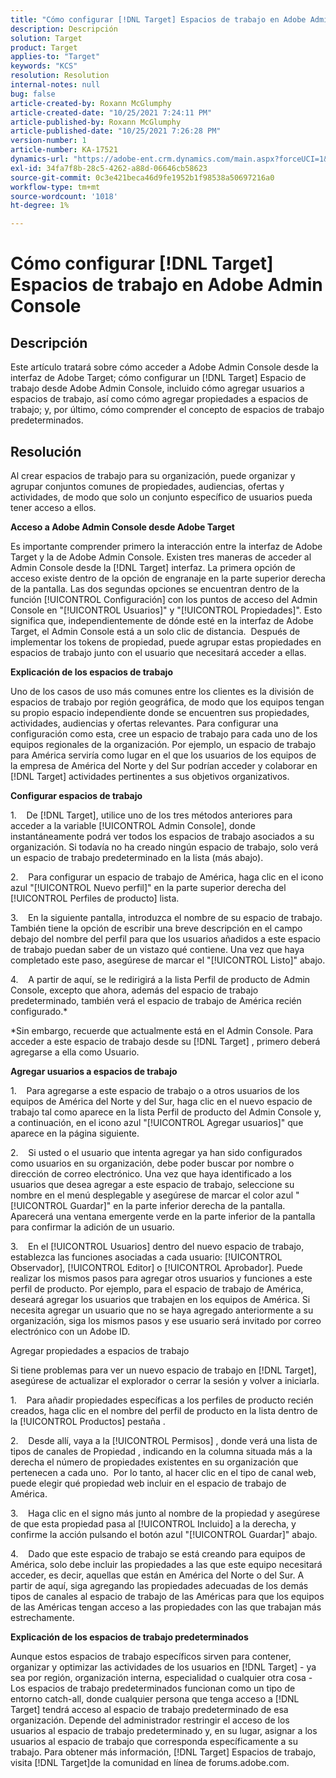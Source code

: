 ```yaml
---
title: "Cómo configurar [!DNL Target] Espacios de trabajo en Adobe Admin Console"
description: Descripción
solution: Target
product: Target
applies-to: "Target"
keywords: "KCS"
resolution: Resolution
internal-notes: null
bug: false
article-created-by: Roxann McGlumphy
article-created-date: "10/25/2021 7:24:11 PM"
article-published-by: Roxann McGlumphy
article-published-date: "10/25/2021 7:26:28 PM"
version-number: 1
article-number: KA-17521
dynamics-url: "https://adobe-ent.crm.dynamics.com/main.aspx?forceUCI=1&pagetype=entityrecord&etn=knowledgearticle&id=ff7a301f-c935-ec11-b6e6-000d3a3485ea"
exl-id: 34fa7f8b-28c5-4262-a88d-06646cb58623
source-git-commit: 0c3e421beca46d9fe1952b1f98538a50697216a0
workflow-type: tm+mt
source-wordcount: '1018'
ht-degree: 1%

---
```


# Cómo configurar [!DNL Target] Espacios de trabajo en Adobe Admin Console

## Descripción

Este artículo tratará sobre cómo acceder a Adobe Admin Console desde la interfaz de Adobe Target; cómo configurar un [!DNL Target] Espacio de trabajo desde Adobe Admin Console, incluido cómo agregar usuarios a espacios de trabajo, así como cómo agregar propiedades a espacios de trabajo; y, por último, cómo comprender el concepto de espacios de trabajo predeterminados.

## Resolución


Al crear espacios de trabajo para su organización, puede organizar y agrupar conjuntos comunes de propiedades, audiencias, ofertas y actividades, de modo que solo un conjunto específico de usuarios pueda tener acceso a ellos.

<b>Acceso a Adobe Admin Console desde Adobe Target</b>

Es importante comprender primero la interacción entre la interfaz de Adobe Target y la de Adobe Admin Console. Existen tres maneras de acceder al Admin Console desde la [!DNL Target] interfaz. La primera opción de acceso existe dentro de la opción de engranaje en la parte superior derecha de la pantalla. Las dos segundas opciones se encuentran dentro de la función [!UICONTROL Configuración] con los puntos de acceso del Admin Console en &quot;[!UICONTROL Usuarios]&quot; y &quot;[!UICONTROL Propiedades]&quot;. Esto significa que, independientemente de dónde esté en la interfaz de Adobe Target, el Admin Console está a un solo clic de distancia.  Después de implementar los tokens de propiedad, puede agrupar estas propiedades en espacios de trabajo junto con el usuario que necesitará acceder a ellas.

<b>Explicación de los espacios de trabajo</b>

Uno de los casos de uso más comunes entre los clientes es la división de espacios de trabajo por región geográfica, de modo que los equipos tengan su propio espacio independiente donde se encuentren sus propiedades, actividades, audiencias y ofertas relevantes. Para configurar una configuración como esta, cree un espacio de trabajo para cada uno de los equipos regionales de la organización. Por ejemplo, un espacio de trabajo para América serviría como lugar en el que los usuarios de los equipos de la empresa de América del Norte y del Sur podrían acceder y colaborar en [!DNL Target] actividades pertinentes a sus objetivos organizativos.

<b>Configurar espacios de trabajo</b>

1.    De [!DNL Target], utilice uno de los tres métodos anteriores para acceder a la variable [!UICONTROL Admin Console], donde instantáneamente podrá ver todos los espacios de trabajo asociados a su organización. Si todavía no ha creado ningún espacio de trabajo, solo verá un espacio de trabajo predeterminado en la lista (más abajo).

2.    Para configurar un espacio de trabajo de América, haga clic en el icono azul &quot;[!UICONTROL Nuevo perfil]&quot; en la parte superior derecha del [!UICONTROL Perfiles de producto] lista.

3.    En la siguiente pantalla, introduzca el nombre de su espacio de trabajo. También tiene la opción de escribir una breve descripción en el campo debajo del nombre del perfil para que los usuarios añadidos a este espacio de trabajo puedan saber de un vistazo qué contiene. Una vez que haya completado este paso, asegúrese de marcar el &quot;[!UICONTROL Listo]&quot; abajo.

4.    A partir de aquí, se le redirigirá a la lista Perfil de producto de Admin Console, excepto que ahora, además del espacio de trabajo predeterminado, también verá el espacio de trabajo de América recién configurado.\*

\*Sin embargo, recuerde que actualmente está en el Admin Console. Para acceder a este espacio de trabajo desde su [!DNL Target] , primero deberá agregarse a ella como Usuario.

<b>Agregar usuarios a espacios de trabajo</b>

1.    Para agregarse a este espacio de trabajo o a otros usuarios de los equipos de América del Norte y del Sur, haga clic en el nuevo espacio de trabajo tal como aparece en la lista Perfil de producto del Admin Console y, a continuación, en el icono azul &quot;[!UICONTROL Agregar usuarios]&quot; que aparece en la página siguiente.

2.    Si usted o el usuario que intenta agregar ya han sido configurados como usuarios en su organización, debe poder buscar por nombre o dirección de correo electrónico. Una vez que haya identificado a los usuarios que desea agregar a este espacio de trabajo, seleccione su nombre en el menú desplegable y asegúrese de marcar el color azul &quot;[!UICONTROL Guardar]&quot; en la parte inferior derecha de la pantalla. Aparecerá una ventana emergente verde en la parte inferior de la pantalla para confirmar la adición de un usuario.

3.    En el [!UICONTROL Usuarios] dentro del nuevo espacio de trabajo, establezca las funciones asociadas a cada usuario: [!UICONTROL Observador], [!UICONTROL Editor] o [!UICONTROL Aprobador]. Puede realizar los mismos pasos para agregar otros usuarios y funciones a este perfil de producto. Por ejemplo, para el espacio de trabajo de América, deseará agregar los usuarios que trabajen en los equipos de América. Si necesita agregar un usuario que no se haya agregado anteriormente a su organización, siga los mismos pasos y ese usuario será invitado por correo electrónico con un Adobe ID.

Agregar propiedades a espacios de trabajo

Si tiene problemas para ver un nuevo espacio de trabajo en [!DNL Target], asegúrese de actualizar el explorador o cerrar la sesión y volver a iniciarla.

1.    Para añadir propiedades específicas a los perfiles de producto recién creados, haga clic en el nombre del perfil de producto en la lista dentro de la [!UICONTROL Productos] pestaña .

2.    Desde allí, vaya a la [!UICONTROL Permisos] , donde verá una lista de tipos de canales de Propiedad , indicando en la columna situada más a la derecha el número de propiedades existentes en su organización que pertenecen a cada uno.  Por lo tanto, al hacer clic en el tipo de canal web, puede elegir qué propiedad web incluir en el espacio de trabajo de América.

3.    Haga clic en el signo más junto al nombre de la propiedad y asegúrese de que esta propiedad pasa al [!UICONTROL Incluido] a la derecha, y confirme la acción pulsando el botón azul &quot;[!UICONTROL Guardar]&quot; abajo.

4.    Dado que este espacio de trabajo se está creando para equipos de América, solo debe incluir las propiedades a las que este equipo necesitará acceder, es decir, aquellas que están en América del Norte o del Sur. A partir de aquí, siga agregando las propiedades adecuadas de los demás tipos de canales al espacio de trabajo de las Américas para que los equipos de las Américas tengan acceso a las propiedades con las que trabajan más estrechamente.

<b>Explicación de los espacios de trabajo predeterminados</b>

Aunque estos espacios de trabajo específicos sirven para contener, organizar y optimizar las actividades de los usuarios en [!DNL Target] - ya sea por región, organización interna, especialidad o cualquier otra cosa - Los espacios de trabajo predeterminados funcionan como un tipo de entorno catch-all, donde cualquier persona que tenga acceso a [!DNL Target] tendrá acceso al espacio de trabajo predeterminado de esa organización. Depende del administrador restringir el acceso de los usuarios al espacio de trabajo predeterminado y, en su lugar, asignar a los usuarios al espacio de trabajo que corresponda específicamente a su trabajo. Para obtener más información, [!DNL Target] Espacios de trabajo, visita [!DNL Target]de la comunidad en línea de forums.adobe.com.
